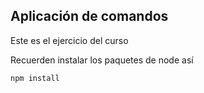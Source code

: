 ## Aplicación de comandos

Este es el ejercicio del curso

Recuerden instalar los paquetes de node así

```
npm install
```
